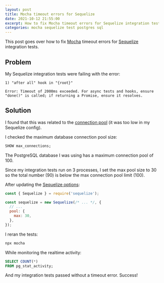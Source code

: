 ```yaml
---
layout: post
title: Mocha timeout errors for Sequelize
date: 2021-10-12 21:55:00
excerpt: How to fix Mocha timeout errors for Sequelize integration tests.
categories: mocha sequelize test postgres sql
---
```


This post goes over how to fix [Mocha](https://mochajs.org/) timeout errors for [Sequelize](https://sequelize.org/) integration tests.

## Problem

My Sequelize integration tests were failing with the error:

```
1) "after all" hook in "{root}"

Error: Timeout of 2000ms exceeded. For async tests and hooks, ensure "done()" is called; if returning a Promise, ensure it resolves.
```

## Solution

I found that this was related to the [connection pool](https://sequelize.org/master/manual/connection-pool.html) (it was too low in my Sequelize config).

I checked the maximum database connection pool size:

```sql
SHOW max_connections;
```

The PostgreSQL database I was using has a maximum connection pool of 100.

Since my integration tests run on 3 processes, I set the max pool size to 30 so the total number (90) is below the max connection pool limit (100).

After updating the [Sequelize options](https://sequelize.org/master/manual/getting-started.html#connecting-to-a-database):

```js
const { Sequelize } = require('sequelize');

const sequelize = new Sequelize(/* ... */, {
  // ...
  pool: {
    max: 30,
  },
});
```

I reran the tests:

```sh
npx mocha
```

While monitoring the realtime activity:

```sql
SELECT COUNT(*)
FROM pg_stat_activity;
```

And my integration tests passed without a timeout error. Success!

